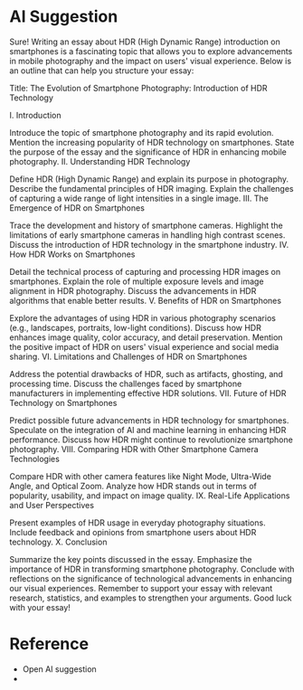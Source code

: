 

# AI Suggestion


Sure! Writing an essay about HDR (High Dynamic Range) introduction on smartphones is a fascinating topic that allows you to explore advancements in mobile photography and the impact on users' visual experience. Below is an outline that can help you structure your essay:

Title: The Evolution of Smartphone Photography: Introduction of HDR Technology

I. Introduction

Introduce the topic of smartphone photography and its rapid evolution.
Mention the increasing popularity of HDR technology on smartphones.
State the purpose of the essay and the significance of HDR in enhancing mobile photography.
II. Understanding HDR Technology

Define HDR (High Dynamic Range) and explain its purpose in photography.
Describe the fundamental principles of HDR imaging.
Explain the challenges of capturing a wide range of light intensities in a single image.
III. The Emergence of HDR on Smartphones

Trace the development and history of smartphone cameras.
Highlight the limitations of early smartphone cameras in handling high contrast scenes.
Discuss the introduction of HDR technology in the smartphone industry.
IV. How HDR Works on Smartphones

Detail the technical process of capturing and processing HDR images on smartphones.
Explain the role of multiple exposure levels and image alignment in HDR photography.
Discuss the advancements in HDR algorithms that enable better results.
V. Benefits of HDR on Smartphones

Explore the advantages of using HDR in various photography scenarios (e.g., landscapes, portraits, low-light conditions).
Discuss how HDR enhances image quality, color accuracy, and detail preservation.
Mention the positive impact of HDR on users' visual experience and social media sharing.
VI. Limitations and Challenges of HDR on Smartphones

Address the potential drawbacks of HDR, such as artifacts, ghosting, and processing time.
Discuss the challenges faced by smartphone manufacturers in implementing effective HDR solutions.
VII. Future of HDR Technology on Smartphones

Predict possible future advancements in HDR technology for smartphones.
Speculate on the integration of AI and machine learning in enhancing HDR performance.
Discuss how HDR might continue to revolutionize smartphone photography.
VIII. Comparing HDR with Other Smartphone Camera Technologies

Compare HDR with other camera features like Night Mode, Ultra-Wide Angle, and Optical Zoom.
Analyze how HDR stands out in terms of popularity, usability, and impact on image quality.
IX. Real-Life Applications and User Perspectives

Present examples of HDR usage in everyday photography situations.
Include feedback and opinions from smartphone users about HDR technology.
X. Conclusion

Summarize the key points discussed in the essay.
Emphasize the importance of HDR in transforming smartphone photography.
Conclude with reflections on the significance of technological advancements in enhancing our visual experiences.
Remember to support your essay with relevant research, statistics, and examples to strengthen your arguments. Good luck with your essay!



# Reference
- Open AI suggestion
- 
